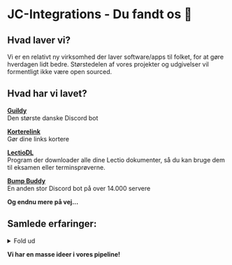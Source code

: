 # JC-Integrations - Du fandt os 👋  

## Hvad laver vi?  
Vi er en relativt ny virksomhed der laver software/apps til folket, for at gøre hverdagen lidt bedre. Størstedelen af vores projekter og udgivelser vil formentligt ikke være open sourced.  

## Hvad har vi lavet?  
[**Guildy**](https://guildy.dk)  
Den største danske Discord bot  

[**Korterelink**](https://korterelink.dk)  
Gør dine links kortere

[**LectioDL**](https://github.com/JC-Integrations/LectioDL)  
Program der downloader alle dine Lectio dokumenter, så du kan bruge dem til eksamen eller terminsprøverne.  

[**Bump Buddy**](https://bumpbuddy.xyz/invite)  
En anden stor Discord bot på over 14.000 servere

**Og endnu mere på vej...**

## Samlede erfaringer:  
<details close>

<p align="center">
<summary>Fold ud</summary>
<img src="https://img.shields.io/badge/-HTML5-black?style=for-the-badge&logo=HTML5" />
<img src="https://img.shields.io/badge/CSS-black?style=for-the-badge&logo=css3&logoColor=#1572B6" />
<img src="https://img.shields.io/badge/Windows-black?style=for-the-badge&logo=Windows" />
<img src="https://img.shields.io/badge/Linux-black?style=for-the-badge&logo=Linux" />
<img src="https://img.shields.io/badge/Python-black?style=for-the-badge&logo=Python" />
<img src="https://img.shields.io/badge/Dart-black?style=for-the-badge&logo=Dart" />
<img src="https://img.shields.io/badge/CSharp-black?style=for-the-badge&logo=CSharp" />
<img src="https://img.shields.io/badge/Docker-black?style=for-the-badge&logo=Docker" />
<img src="https://img.shields.io/badge/Rust-black?style=for-the-badge&logo=Rust" />
</p>
</details>


**Vi har en masse ideer i vores pipeline!**
